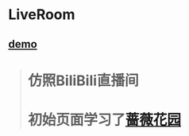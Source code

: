 # LiveRoom
## [demo](http://167.179.72.25:8080/LiveRoom/)
> # 仿照BiliBili直播间
> # 初始页面学习了[蔷薇花园](https://iirose.com/)
